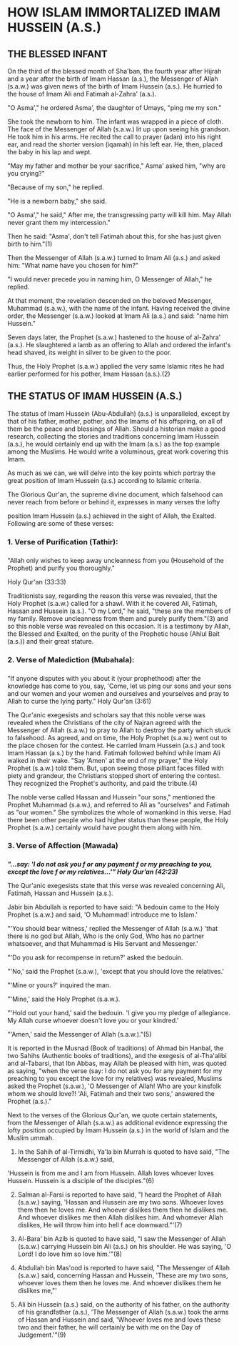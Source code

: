 HOW ISLAM IMMORTALIZED IMAM HUSSEIN (A.S.)
==========================================

THE BLESSED INFANT
------------------

On the third of the blessed month of Sha'ban, the fourth year after
Hijrah and a year after the birth of Imam Hassan (a.s.), the Messenger
of Allah (s.a.w.) was given news of the birth of Imam Hussein (a.s.). He
hurried to the house of Imam Ali and Fatimah al-Zahra' (a.s.).

"O Asma'," he ordered Asma', the daughter of Umays, "ping me my son."

She took the newborn to him. The infant was wrapped in a piece of cloth.
The face of the Messenger of Allah (s.a.w.) lit up upon seeing his
grandson. He took him in his arms. He recited the call to prayer (adan)
into his right ear, and read the shorter version (iqamah) in his left
ear. He, then, placed the baby in his lap and wept.

"May my father and mother be your sacrifice," Asma' asked him, "why are
you crying?"

"Because of my son," he replied.

"He is a newborn baby," she said.

"O Asma'," he said," After me, the transgressing party will kill him.
May Allah never grant them my intercession."

Then he said: "Asma', don't tell Fatimah about this, for she has just
given birth to him."(1)

Then the Messenger of Allah (s.a.w.) turned to Imam Ali (a.s.) and asked
him: "What name have you chosen for him?"

"I would never precede you in naming him, O Messenger of Allah," he
replied.

At that moment, the revelation descended on the beloved Messenger,
Muhammad (s.a.w.), with the name of the infant. Having received the
divine order, the Messenger (s.a.w.) looked at Imam Ali (a.s.) and said:
"name him Hussein."

Seven days later, the Prophet (s.a.w.) hastened to the house of
al-Zahra' (a.s.). He slaughtered a lamb as an offering to Allah and
ordered the infant's head shaved, its weight in silver to be given to
the poor.

Thus, the Holy Prophet (s.a.w.) applied the very same Islamic rites he
had earlier performed for his pother, Imam Hassan (a.s.).(2)

THE STATUS OF IMAM HUSSEIN (A.S.)
---------------------------------

The status of Imam Hussein (Abu-Abdullah) (a.s.) is unparalleled, except
by that of his father, mother, pother, and the Imams of his offspring,
on all of them be the peace and blessings of Allah. Should a historian
make a good research, collecting the stories and traditions concerning
Imam Hussein (a.s.), he would certainly end up with the Imam (a.s.) as
the top example among the Muslims. He would write a voluminous, great
work covering this Imam.

As much as we can, we will delve into the key points which portray the
great position of Imam Hussein (a.s.) according to Islamic criteria.

The Glorious Qur'an, the supreme divine document, which falsehood can
never reach from before or behind it, expresses in many verses the lofty

position Imam Hussein (a.s.) achieved in the sight of Allah, the
Exalted. Following are some of these verses:

### 1. Verse of Purification (Tathir):

###

"Allah only wishes to keep away uncleanness from you (Household of the
Prophet) and purify you thoroughly."

Holy Qur'an (33:33)

Traditionists say, regarding the reason this verse was revealed, that
the Holy Prophet (s.a.w.) called for a shawl. With it he covered Ali,
Fatimah, Hassan and Hussein (a.s.). "O my Lord," he said, "these are the
members of my family. Remove uncleanness from them and purely purify
them."(3) and so this noble verse was revealed on this occasion. It is a
testimony by Allah, the Blessed and Exalted, on the purity of the
Prophetic house (Ahlul Bait (a.s.)) and their great stature.

### 2. Verse of Malediction (Mubahala):

###

"If anyone disputes with you about it (your prophethood) after the
knowledge has come to you, say, 'Come, let us ping our sons and your
sons and our women and your women and ourselves and yourselves and pray
to Allah to curse the lying party." Holy Qur'an (3:61)

The Qur'anic exegesists and scholars say that this noble verse was
revealed when the Christians of the city of Najran agreed with the
Messenger of Allah (s.a.w.) to pray to Allah to destroy the party which
stuck to falsehood. As agreed, and on time, the Holy Prophet (s.a.w.)
went out to the place chosen for the contest. He carried Imam Hussein
(a.s.) and took Imam Hassan (a.s.) by the hand. Fatimah followed behind
while Imam Ali walked in their wake. "Say 'Amen' at the end of my
prayer," the Holy Prophet (s.a.w.) told them. But, upon seeing those
pilliant faces filled with piety and grandeur, the Christians stopped
short of entering the contest. They recognized the Prophet's authority,
and paid the tribute.(4)

The noble verse called Hassan and Hussein "our sons," mentioned the
Prophet Muhammad (s.a.w.), and referred to Ali as "ourselves" and
Fatimah as "our women." She symbolizes the whole of womankind in this
verse. Had there been other people who had higher status than these
people, the Holy Prophet (s.a.w.) certainly would have pought them along
with him.

### 3. Verse of Affection (Mawada)

###

***"...say: 'I do not ask you f or any payment f or my preaching to you,
except the love f or my relatives...'" Holy Qur'an (42:23)***

The Qur'anic exegesists state that this verse was revealed concerning
Ali, Fatimah, Hassan and Hussein (a.s.).

Jabir bin Abdullah is reported to have said: "A bedouin came to the Holy
Prophet (s.a.w.) and said, 'O Muhammad! introduce me to Islam.'

"'You should bear witness,' replied the Messenger of Allah (s.a.w.)
'that there is no god but Allah, Who is the only God, Who has no partner
whatsoever, and that Muhammad is His Servant and Messenger.'

"'Do you ask for recompense in return?' asked the bedouin.

"'No,' said the Prophet (s.a.w.), 'except that you should love the
relatives.'

"'Mine or yours?' inquired the man.

"'Mine,' said the Holy Prophet (s.a.w.).

"'Hold out your hand,' said the bedouin. 'I give you my pledge of
allegiance. My Allah curse whoever doesn't love you or your kindred.'

"'Amen,' said the Messenger of Allah (s.a.w.)."(5)

It is reported in the Musnad (Book of traditions) of Ahmad bin Hanbal,
the two Sahihs (Authentic books of traditions), and the exegesis of
al-Tha'alibi and al-Tabarsi, that Ibn Abbas, may Allah be pleased with
him, was quoted as saying, "when the verse (say: I do not ask you for
any payment for my preaching to you except the love for my relatives)
was revealed, Muslims asked the Prophet (s.a.w.), 'O Messenger of Allah!
Who are your kinsfolk whom we should love?! 'Ali, Fatimah and their two
sons,' answered the Prophet (a.s.)."

Next to the verses of the Glorious Qur'an, we quote certain statements,
from the Messenger of Allah (s.a.w.) as additional evidence expressing
the lofty position occupied by Imam Hussein (a.s.) in the world of Islam
and the Muslim ummah.

1. In the Sahih of al-Tirmidhi, Ya'la bin Murrah is quoted to have said,
"The Messenger of Allah (s.a.w.) said,

'Hussein is from me and I am from Hussein. Allah loves whoever loves
Hussein. Hussein is a disciple of the disciples."(6)

2. Salman al-Farsi is reported to have said, "I heard the Prophet of
Allah (s.a.w.) saying, 'Hassan and Hussein are my two sons. Whoever
loves them then he loves me. And whoever dislikes them then he dislikes
me. And whoever dislikes me then Allah dislikes him. And whomever Allah
dislikes, He will throw him into hell f ace downward."'(7)

3. Al-Bara' bin Azib is quoted to have said, "I saw the Messenger of
Allah (s.a.w.) carrying Hussein bin Ali (a.s.) on his shoulder. He was
saying, 'O Lord! I do love him so love him.'"(8)

4. Abdullah bin Mas'ood is reported to have said, "The Messenger of
Allah (s.a.w.) said, concerning Hassan and Hussein, 'These are my two
sons, whoever loves them then he loves me. And whoever dislikes them he
dislikes me,"'

5. Ali bin Hussein (a.s.) said, on the authority of his father, on the
authority of his grandfather (a.s.), 'The Messenger of Allah (s.a.w.)
took the arms of Hassan and Hussein and said, 'Whoever loves me and
loves these two and their father, he will certainly be with me on the
Day of Judgement.'"(9)


